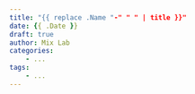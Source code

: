 ```yaml
---
title: "{{ replace .Name "-" " " | title }}"
date: {{ .Date }}
draft: true
author: Mix Lab
categories:
    - ...
tags:
    - ...
---
```


